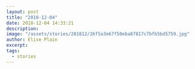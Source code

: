 ```yaml
---
layout: post
title: "2018-12-04"
date: 2018-12-04 14:33:21
description: 
image: "/assets/stories/201812/26f5a3e67f50eba87817c7bfb5bd5759.jpg"
author: Elise Plain
excerpt: 
tags: 
  - stories
---
```



<p></p>
